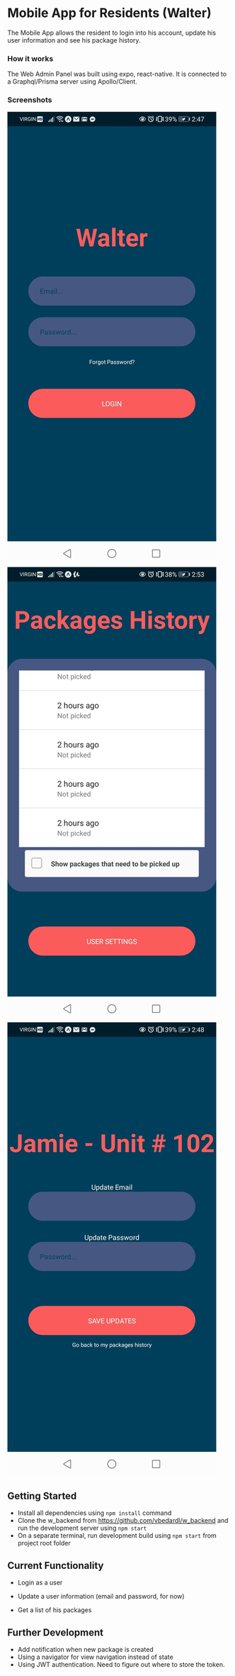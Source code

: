 # Mobile App for Residents (Walter)

The Mobile App allows the resident to login into his account, update his user information and see his package history.

### How it works

The Web Admin Panel was built using expo, react-native. It is connected to a Graphql/Prisma server using Apollo/Client.

### Screenshots

![Login Page](https://github.com/vbedardl/w_frontend_mobile/blob/master/doc/w_login.jpg?raw=true)
![Package History Page](https://github.com/vbedardl/w_frontend_mobile/blob/master/doc/w_package_history.jpg?raw=true)
![USer Settings Page](https://github.com/vbedardl/w_frontend_mobile/blob/master/doc/w_user_settings.jpg?raw=true)

## Getting Started

- Install all dependencies using `npm install` command
- Clone the w_backend from https://github.com/vbedardl/w_backend and run the development server using `npm start`
- On a separate terminal, run development build using `npm start` from project root folder

## Current Functionality

- Login as a user
- Update a user information (email and password, for now)

- Get a list of his packages

## Further Development

- Add notification when new package is created
- Using a navigator for view navigation instead of state
- Using JWT authentication. Need to figure out where to store the token.
